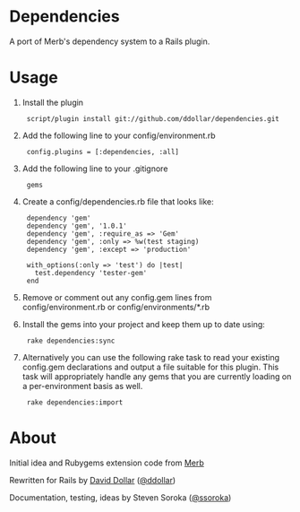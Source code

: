 Dependencies
============

A port of Merb's dependency system to a Rails plugin.

Usage
=====

1. Install the plugin

        script/plugin install git://github.com/ddollar/dependencies.git

2. Add the following line to your config/environment.rb

        config.plugins = [:dependencies, :all]

3. Add the following line to your .gitignore

        gems

4. Create a config/dependencies.rb file that looks like:

        dependency 'gem'
        dependency 'gem', '1.0.1'
        dependency 'gem', :require_as => 'Gem'
        dependency 'gem', :only => %w(test staging)
        dependency 'gem', :except => 'production'

        with_options(:only => 'test') do |test|
          test.dependency 'tester-gem'
        end

5. Remove or comment out any config.gem lines from config/environment.rb or config/environments/*.rb

6. Install the gems into your project and keep them up to date using:

        rake dependencies:sync

7. Alternatively you can use the following rake task to read your existing config.gem declarations and output a file suitable for this plugin. This task will appropriately handle any gems that you are currently loading on a per-environment basis as well.

        rake dependencies:import


About
=====

Initial idea and Rubygems extension code from [Merb](http://merbivore.com/)

Rewritten for Rails by [David Dollar](http://daviddollar.org) ([@ddollar](http://twitter.com/ddollar))

Documentation, testing, ideas by Steven Soroka ([@ssoroka](http://twitter.com/ssoroka))
